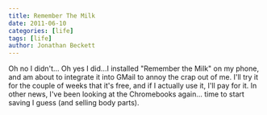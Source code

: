 ```yaml
---
title: Remember The Milk
date: 2011-06-10
categories: [life]
tags: [life]
author: Jonathan Beckett
---
```


Oh no I didn't... Oh yes I did...I installed "Remember the Milk" on my phone, and am about to integrate it into GMail to annoy the crap out of me. I'll try it for the couple of weeks that it's free, and if I actually use it, I'll pay for it. In other news, I've been looking at the Chromebooks again... time to start saving I guess (and selling body parts).